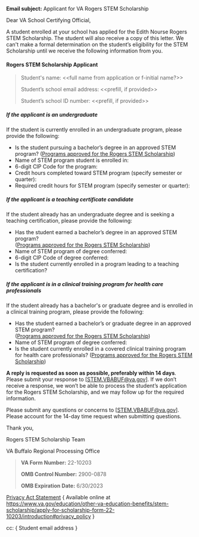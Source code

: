**Email subject:** Applicant for VA Rogers STEM Scholarship

Dear VA School Certifying Official, 

A student enrolled at your school has applied for the Edith Nourse Rogers STEM Scholarship.  The student will also receive a copy of this letter. We can't make a formal determination on the student’s eligibility for the STEM Scholarship until we receive the following information from you. 

#### Rogers STEM Scholarship Applicant

> Student's name: <<full name from application or f-initial name?>>
>
> Student’s school email address: <<prefill, if provided>>
>
> Student’s school ID number: <<prefill, if provided>>

##### If the applicant is an undergraduate 
If the student is currently enrolled in an undergraduate program, please provide the following: 
- Is the student pursuing a bachelor’s degree in an approved STEM program? 
([Programs approved for the Rogers STEM Scholarship](https://benefits.va.gov/gibill/docs/fgib/STEM_Program_List.pdf))
- Name of STEM program student is enrolled in: 
- 6-digit CIP Code for the program:
- Credit hours completed toward STEM program (specify semester or quarter): 
- Required credit hours for STEM program (specify semester or quarter): 

##### If the applicant is a teaching certificate candidate
If the student already has an undergraduate degree and is seeking a teaching certification, please provide the following: 
- Has the student earned a bachelor’s degree in an approved STEM program?  
([Programs approved for the Rogers STEM Scholarship](https://benefits.va.gov/gibill/docs/fgib/STEM_Program_List.pdf))
- Name of STEM program of degree conferred: 
- 6-digit CIP Code of degree conferred: 
- Is the student currently enrolled in a program leading to a teaching certification?

##### If the applicant is in a clinical training program for health care professionals
If the student already has a bachelor's or graduate degree and is enrolled in a clinical training program, please provide the following: 
- Has the student earned a bachelor’s or graduate degree in an approved STEM program?  
([Programs approved for the Rogers STEM Scholarship](https://benefits.va.gov/gibill/docs/fgib/STEM_Program_List.pdf))
- Name of STEM program of degree conferred: 
- Is the student currently enrolled in a covered clinical training program for health care professionals?
([Programs approved for the Rogers STEM Scholarship](https://benefits.va.gov/gibill/docs/fgib/STEM_Program_List.pdf))

**A reply is requested as soon as possible, preferably within 14 days**. Please submit your response to [STEM.VBABUF@va.gov]. If we don’t receive a response, we won’t be able to process the student’s application for the Rogers STEM Scholarship, and we may follow up for the required information. 

Please submit any questions or concerns to [STEM.VBABUF@va.gov].  Please account for the 14-day time request when submitting questions.  

Thank you, 

Rogers STEM Scholarship Team 

VA Buffalo Regional Processing Office



> **VA Form Number:** 22-10203
>
> **OMB Control Number:** 2900-0878
>
> **OMB Expiration Date:** 6/30/2023


[Privacy Act Statement]() { Available online at <https://www.va.gov/education/other-va-education-benefits/stem-scholarship/apply-for-scholarship-form-22-10203/introduction#privacy_policy> }

cc: { Student email address }

